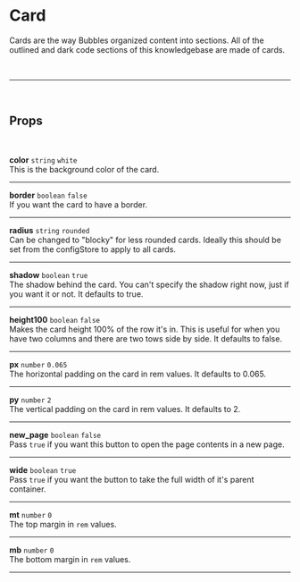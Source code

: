 # Card

Cards are the way Bubbles organized content into sections. All of the outlined and dark code sections of this knowledgebase are made of cards.

<br>

---

<br>

## Props

<br>

**color** `string` <code class="blue">white</code><br>
This is the background color of the card.

---

**border** `boolean` <code class="blue">false</code><br>
If you want the card to have a border.

---

**radius** `string` <code class="blue">rounded</code><br>
Can be changed to "blocky" for less rounded cards. Ideally this should be set from the configStore to apply to all cards.

---

**shadow** `boolean` <code class="blue">true</code><br>
The shadow behind the card. You can't specify the shadow right now, just if you want it or not. It defaults to true.

---

**height100** `boolean` <code class="blue">false</code><br>
Makes the card height 100% of the row it's in. This is useful for when you have two columns and there are two tows side by side. It defaults to false.

---

**px** `number` <code class="blue">0.065</code><br>
The horizontal padding on the card in rem values. It defaults to 0.065.

---

**py** `number` <code class="blue">2</code><br>
The vertical padding on the card in rem values. It defaults to 2.

---

**new_page** `boolean` <code class="blue">false</code><br>
Pass `true` if you want this button to open the page contents in a new page.

---

**wide** `boolean` <code class="blue">true</code><br>
Pass `true` if you want the button to take the full width of it's parent container.

---

**mt** `number` <code class="blue">0</code><br>
The top margin in `rem` values.

---

**mb** `number` <code class="blue">0</code><br>
The bottom margin in `rem` values.

---
